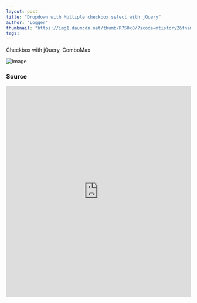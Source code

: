 ```yaml
---
layout: post
title: "Dropdown with Multiple checkbox select with jQuery"
author: "Logger"
thumbnail: "https://img1.daumcdn.net/thumb/R750x0/?scode=mtistory2&fname=https%3A%2F%2Ft1.daumcdn.net%2Fcfile%2Ftistory%2F230D563D58FDAFB52D"
tags: 
---
```



Checkbox with jQuery, ComboMax

![image](https://t1.daumcdn.net/cfile/tistory/230D563D58FDAFB52D)

### Source

<iframe allowfullscreen="true" allowpaymentrequest="true" allowtransparency="true" class="cp_embed_iframe " frameborder="0" height="576" width="100%" name="cp_embed_1" scrolling="no" src="https://codepen.io/jaehee/embed/EmgPJp?height=576&amp;theme-id=19458&amp;slug-hash=EmgPJp&amp;default-tab=js%2Cresult&amp;user=jaehee&amp;embed-version=2&amp;pen-title=Dropdown%20with%20Multiple%20checkbox%20select%20with%20jQuery&amp;name=cp_embed_1" style="width: 100%; overflow:hidden; display:block;" title="Dropdown with Multiple checkbox select with jQuery" loading="lazy" id="cp_embed_EmgPJp"></iframe>